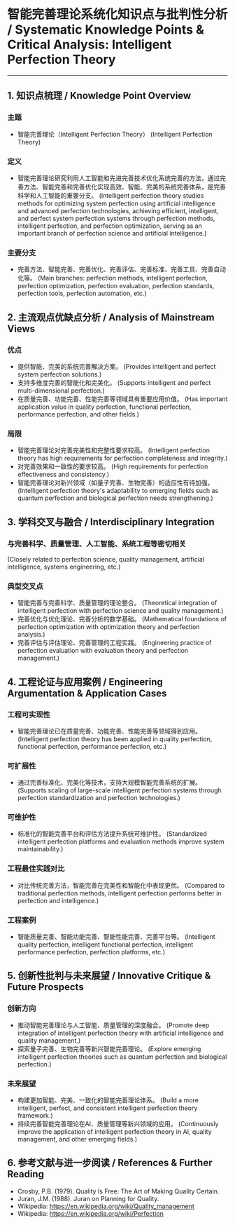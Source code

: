 # 智能完善理论系统化知识点与批判性分析 / Systematic Knowledge Points & Critical Analysis: Intelligent Perfection Theory

---

## 1. 知识点梳理 / Knowledge Point Overview

### 主题

- 智能完善理论（Intelligent Perfection Theory）
  (Intelligent Perfection Theory)

### 定义

- 智能完善理论研究利用人工智能和先进完善技术优化系统完善的方法，通过完善方法、智能完善和完善优化实现高效、智能、完美的系统完善体系，是完善科学和人工智能的重要分支。
  (Intelligent perfection theory studies methods for optimizing system perfection using artificial intelligence and advanced perfection technologies, achieving efficient, intelligent, and perfect system perfection systems through perfection methods, intelligent perfection, and perfection optimization, serving as an important branch of perfection science and artificial intelligence.)

### 主要分支

- 完善方法、智能完善、完善优化、完善评估、完善标准、完善工具、完善自动化等。
  (Main branches: perfection methods, intelligent perfection, perfection optimization, perfection evaluation, perfection standards, perfection tools, perfection automation, etc.)

## 2. 主流观点优缺点分析 / Analysis of Mainstream Views

### 优点

- 提供智能、完美的系统完善解决方案。
  (Provides intelligent and perfect system perfection solutions.)
- 支持多维度完善的智能化和完美化。
  (Supports intelligent and perfect multi-dimensional perfection.)
- 在质量完善、功能完善、性能完善等领域具有重要应用价值。
  (Has important application value in quality perfection, functional perfection, performance perfection, and other fields.)

### 局限

- 智能完善理论对完善完美性和完整性要求较高。
  (Intelligent perfection theory has high requirements for perfection completeness and integrity.)
- 对完善效果和一致性的要求较高。
  (High requirements for perfection effectiveness and consistency.)
- 智能完善理论对新兴领域（如量子完善、生物完善）的适应性有待加强。
  (Intelligent perfection theory's adaptability to emerging fields such as quantum perfection and biological perfection needs strengthening.)

## 3. 学科交叉与融合 / Interdisciplinary Integration

### 与完善科学、质量管理、人工智能、系统工程等密切相关

  (Closely related to perfection science, quality management, artificial intelligence, systems engineering, etc.)

### 典型交叉点

- 智能完善与完善科学、质量管理的理论整合。
  (Theoretical integration of intelligent perfection with perfection science and quality management.)
- 完善优化与优化理论、完善分析的数学基础。
  (Mathematical foundations of perfection optimization with optimization theory and perfection analysis.)
- 完善评估与评估理论、完善管理的工程实践。
  (Engineering practice of perfection evaluation with evaluation theory and perfection management.)

## 4. 工程论证与应用案例 / Engineering Argumentation & Application Cases

### 工程可实现性

- 智能完善理论已在质量完善、功能完善、性能完善等领域得到应用。
  (Intelligent perfection theory has been applied in quality perfection, functional perfection, performance perfection, etc.)

### 可扩展性

- 通过完善标准化、完美化等技术，支持大规模智能完善系统的扩展。
  (Supports scaling of large-scale intelligent perfection systems through perfection standardization and perfection technologies.)

### 可维护性

- 标准化的智能完善平台和评估方法提升系统可维护性。
  (Standardized intelligent perfection platforms and evaluation methods improve system maintainability.)

### 工程最佳实践对比

- 对比传统完善方法，智能完善在完美性和智能化中表现更优。
  (Compared to traditional perfection methods, intelligent perfection performs better in perfection and intelligence.)

### 工程案例

- 智能质量完善、智能功能完善、智能性能完善、完善平台等。
  (Intelligent quality perfection, intelligent functional perfection, intelligent performance perfection, perfection platforms, etc.)

## 5. 创新性批判与未来展望 / Innovative Critique & Future Prospects

### 创新方向

- 推动智能完善理论与人工智能、质量管理的深度融合。
  (Promote deep integration of intelligent perfection theory with artificial intelligence and quality management.)
- 探索量子完善、生物完善等新兴智能完善理论。
  (Explore emerging intelligent perfection theories such as quantum perfection and biological perfection.)

### 未来展望

- 构建更加智能、完美、一致化的智能完善理论体系。
  (Build a more intelligent, perfect, and consistent intelligent perfection theory framework.)
- 持续完善智能完善理论在AI、质量管理等新兴领域的应用。
  (Continuously improve the application of intelligent perfection theory in AI, quality management, and other emerging fields.)

## 6. 参考文献与进一步阅读 / References & Further Reading

- Crosby, P.B. (1979). Quality Is Free: The Art of Making Quality Certain.
- Juran, J.M. (1988). Juran on Planning for Quality.
- Wikipedia: <https://en.wikipedia.org/wiki/Quality_management>
- Wikipedia: <https://en.wikipedia.org/wiki/Perfection>
